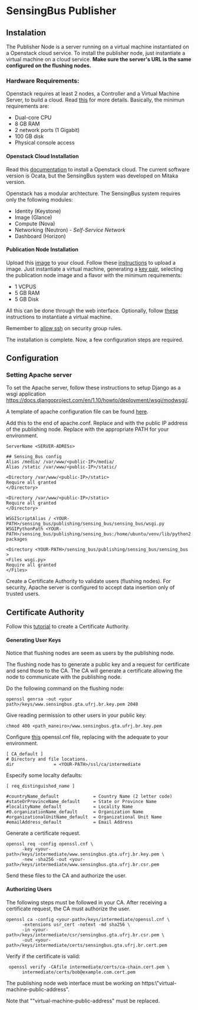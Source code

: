 # SensingBus Publisher

## Instalation
The Publisher Node is a server running on a virtual machine instantiated on a Openstack cloud service. 
To install the publisher node, just instantiate a virtual machine on a cloud service.
**Make sure the server's URL is the same configured on the flushing nodes.**

### Hardware Requirements:

Openstack requires at least 2 nodes, a Controller and a Virtual Machine Server, to build a cloud. Read [this](https://docs.openstack.org/mitaka/install-guide-ubuntu/overview.html#example-architecture) for more details.
Basically, the minimun requirements are:

* Dual-core CPU
* 8 GB RAM
* 2 network ports (1 Gigabit)
* 100 GB disk
* Physical console access

#### Openstack Cloud Installation
Read this [documentation](https://docs.openstack.org/mitaka/) to install a Openstack cloud. The current software version is Ocata, but the SensingBus system was developed on Mitaka version.

Openstack has a modular archtecture. The SensingBus system requires only the following modules:

* Identity (Keystone)
* Image (Glance)
* Compute (Nova)
* Networking (Neutron) - *Self-Service Network*
* Dashboard (Horizon)

#### Publication Node Installation
Upload this [image](http://gloria.gta.ufrj.br/vm-templates/publishing-node-image) to your cloud. Follow these [instructions](https://docs.openstack.org/user-guide/dashboard-manage-images.html) to upload a image. 
Just instantiate a virtual machine, generating a [key pair](https://docs.openstack.org/mitaka/install-guide-ubuntu/launch-instance.html#generate-a-key-pair), selecting the publication node image and a flavor with the minimum requirements:

* 1 VCPUS
* 5 GB RAM
* 5 GB Disk

All this can be done through the web interface. Optionally, follow [these](https://docs.openstack.org/mitaka/install-guide-ubuntu/launch-instance-selfservice.html) instructions to instantiate a virtual machine.

Remember to [allow ssh](https://docs.openstack.org/mitaka/install-guide-ubuntu/launch-instance.html#add-security-group-rules) on security group rules.

The installation is complete. Now, a few configuration steps are required.

## Configuration

### Setting Apache server

To set the Apache server, follow these instructions to setup Django as a wsgi application https://docs.djangoproject.com/en/1.10/howto/deployment/wsgi/modwsgi/.

A template of apache configuration file can be found [here](https://github.com/pedrocruz/sensing_bus/blob/master/publishing/installation-templates/apache2.conf).

Add this to the end of apache.conf. Replace <SERVER-ADRESs> and <public-IP> with the public IP address of the publishing node. Replace <YOU-PATH> with the appropriate PATH for your environment.

```
ServerName <SERVER-ADRESs>

## Sensing_Bus config
Alias /media/ /var/www/<public-IP>/media/
Alias /static /var/www/<public-IP>/static/

<Directory /var/www/<public-IP>/static>
Require all granted
</Directory>

<Directory /var/www/<public-IP>/static>
Require all granted
</Directory>

WSGIScriptAlias / <YOUR-PATH>/sensing_bus/publishing/sensing_bus/sensing_bus/wsgi.py
WSGIPythonPath <YOUR-PATH>/sensing_bus/publishing/sensing_bus:/home/ubuntu/venv/lib/python2.7/site-packages

<Directory <YOUR-PATH>/sensing_bus/publishing/sensing_bus/sensing_bus >
<Files wsgi.py>
Require all granted
</Files>
```

Create a Certificate Authority to validate users (flushing nodes). For security, Apache server is configured to accept data insertion only of trusted users.

## Certificate Authority

Follow this [tutorial](https://jamielinux.com/docs/openssl-certificate-authority/introduction.html) to create a Certificate Authority.

#### Generating User Keys

Notice that flushing nodes are seem as users by the publishing node.

The flushing node has to generate a public key and a request for certificate and send those to the CA. The CA will generate a certificate allowing the node to communicate with the publishing node.

Do the following command on the flushing node:

```
openssl genrsa -out <your path>/keys/www.sensingbus.gta.ufrj.br.key.pem 2048
```

Give reading permission to other users in your public key:

```
chmod 400 <path_maneiro>/www.sensingbus.gta.ufrj.br.key.pem
```

Configure [this](https://github.com/pedrocruz/sensing_bus/blob/master/publishing/installation-templates/openssl.cnf) openssl.cnf file, replacing <YOUR-PATH> with the adequate to your environment.

```
[ CA_default ]
# Directory and file locations.
dir               = <YOUR-PATH>/ssl/ca/intermediate
```
Especify some localty defaults:

```
[ req_distinguished_name ]

#countryName_default             = Country Name (2 letter code)
#stateOrProvinceName_default     = State or Province Name
#localityName_default            = Locality Name
#0.organizationName_default      = Organization Name
#organizationalUnitName_default  = Organizational Unit Name
#emailAddress_default            = Email Address
```

Generate a certificate request. 

```
openssl req -config openssl.cnf \
      -key <your-path>/keys/intermediate/www.sensingbus.gta.ufrj.br.key.pem \
      -new -sha256 -out <your-path>/keys/intermediate/www.sensingbus.gta.ufrj.br.csr.pem
```

Send these files to the CA and authorize the user.

#### Authorizing Users

The following steps must be followed in your CA.
After receiving a certificate request, the CA must authorize the user.

```
openssl ca -config <your-path>/keys/intermediate/openssl.cnf \
      -extensions usr_cert -notext -md sha256 \
      -in <your-path>/keys/intermediate/csr/sensingbus.gta.ufrj.br.csr.pem \
      -out <your-path>/keys/intermediate/certs/sensingbus.gta.ufrj.br.cert.pem
```

Verify if the certificate is valid:

```
 openssl verify -CAfile intermediate/certs/ca-chain.cert.pem \
      intermediate/certs/bob@example.com.cert.pem
 ```

The publishing node web interface must be  working on https:\\"virtual-machine-public-address".

Note that ""virtual-machine-public-address" must be replaced.
